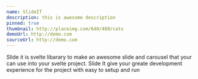 ```yaml
---
name: SlideIT
description: this is awesome description
pinned: true
thumbnail: http://placeimg.com/640/480/cats
demoUrl: http://demo.com
sourceUrl: http://demo.com
---
```


Slide it is svelte libarary to make an awesome slide and
carousel that your can use into your svelte project. Slide It give your greate development experience for the project
with easy to setup and run
